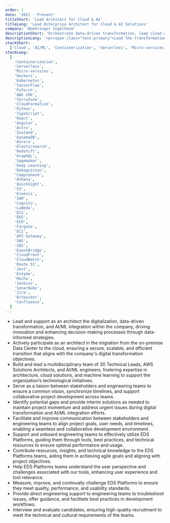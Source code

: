 ```yaml
---
order: 1
date: '2021 - Present'
titleShort: 'Lead Architect for Cloud & AI'
titleLong: 'Lead Enterprise Architect for Cloud & AI Solutions'
company: 'Boehringer Ingelheim'
descriptionShort: 'Orchestrate data-driven transformation, lead cloud migration, and build and manage a team of experts to enhance collaboration, innovation, and technology alignment across the organization'
descriptionLong: '<p><span class="text-primary">Lead the transformation to a data-driven organization</span>, fostering a culture of <span class="text-primary">data-informed decision-making</span> to leverage insights, boost efficiency, and drive innovation. <span class="text-primary">Oversee the migration from on-premise to cloud</span>, ensuring a secure, scalable, and efficient transition that aligns with digital transformation goals. Additionally, <span class="text-primary">build and lead the ELS (Early Life Support) team</span> of technical leads, AWS solution architects, and AI/ML specialists to provide architecture guidance, best practices, and integration support, ensuring seamless collaboration and alignment across technological projects.</p>'
stackShort:
  ['Cloud', 'AI/ML', 'Containerization', 'Serverless', 'Micro-services', 'IaC', 'Python', 'Typescript', 'CI/CD']
stackLong:
  [
    'Containerization',
    'Serverless',
    'Micro-services',
    'Dockers',
    'Kubernetes',
    'TensorFlow',
    'PyTorch',
    'AWS CDK',
    'Terraform',
    'CloudFormation',
    'Python',
    'TypeScript',
    'React',
    'Angular',
    'Astro',
    'Zustand',
    'DynamoDB',
    'Aurora',
    'Elasticsearch',
    'Redshift',
    'GraphQL',
    'Sagemaker',
    'Deep Learning',
    'Rekognition',
    'Comprehend',
    'Athena',
    'QuickSight',
    'S3',
    'Kinesis',
    'IAM',
    'Cognito',
    'Lambda',
    'ECS',
    'EKS',
    'ECR',
    'Fargate',
    'EC2',
    'API Gateway',
    'SNS',
    'SQS',
    'EventBridge',
    'CloudFront',
    'CloudWatch',
    'Route 53',
    'Jest',
    'Enzyme',
    'Mocha',
    'Jenkins',
    'SonarQube',
    'Jira',
    'Bitbucket',
    'Confluence',
  ]
---
```


<p>
  <ul>
    <li><span class="text-primary">Lead and support as an architect the digitalization, data-driven transformation, and AI/ML integration within the company</span>, driving innovation and enhancing decision-making processes through data-informed strategies.</li>
    <li><span class="text-primary">Actively participate as an architect in the migration from the on-premise Data Center to the cloud</span>, ensuring a secure, scalable, and efficient transition that aligns with the company's digital transformation objectives.</li>
    <li><span class="text-primary">Build and lead a multidisciplinary team of 30 Technical Leads, AWS Solutions Architects, and AI/ML engineers</span>, fostering expertise in architecture, cloud solutions, and machine learning to support the organization’s technological initiatives.</li>
    <li><span class="text-primary">Serve as a liaison between stakeholders and engineering teams</span> to ensure a common vision, synchronize timelines, and support collaborative project development across teams.</li>
    <li><span class="text-primary">Identify potential gaps and provide interim solutions as needed</span> to maintain project momentum and address urgent issues during digital transformation and AI/ML integration efforts.</li>
    <li><span class="text-primary">Facilitate and improve communication between stakeholders and engineering teams</span> to align project goals, user needs, and timelines, enabling a seamless and collaborative development environment.</li>
    <li><span class="text-primary">Support and onboard engineering teams to effectively utilize EDS Platforms</span>, guiding them through tools, best practices, and technical resources to ensure optimal performance and usage.</li>
    <li><span class="text-primary">Contribute resources, insights, and technical knowledge to the EDS Platforms teams</span>, aiding them in achieving agile goals and aligning with project objectives.</li>
    <li><span class="text-primary">Help EDS Platforms teams understand the user perspective and challenges associated with our tools</span>, enhancing user experience and tool relevance.</li>
    <li><span class="text-primary">Measure, improve, and continually challenge EDS Platforms</span> to ensure they meet quality, performance, and usability standards.</li>
    <li><span class="text-primary">Provide direct engineering support to engineering teams</span> to troubleshoot issues, offer guidance, and facilitate best practices in development workflows.</li>
    <li><span class="text-primary">Interview and evaluate candidates</span>, ensuring high-quality recruitment to meet the technical and cultural requirements of the teams.</li>
  </ul>
</p>
